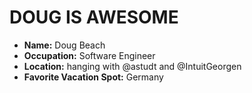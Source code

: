 # DOUG IS AWESOME

- **Name:** Doug Beach
- **Occupation:** Software Engineer
- **Location:** hanging with @astudt and @IntuitGeorgen
- **Favorite Vacation Spot:** Germany
